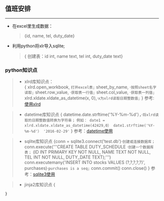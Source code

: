 ## 值班安排
---
* 在excel里生成数据： 
  > {id, name, tel, duty_date}  

* 利用python将xlr导入sqlite;  

  > { 创建表：id int, name text, tel int, duty_date text}  
  
### python知识点
> * xlrd库知识点：  
    { xlrd.open_workbook, `打开excel表;`
      sheet_by_name,   ·`按照sheet名字读取;`
      sheet.row_value, ·`获取表一行值;`
      sheet.col_value, ·`获取表一列值;`
      xlrd.xldate.xldate_as_datetime(x, 0),·`x为xlrd读取日期整数值;`
    }
    参考: [使用xlrd](http://www.cnblogs.com/lhj588/archive/2012/01/06/2314181.html)

> * datetime库知识点
    { datetime.date.strftime('%Y-%m-%d'），·`将xlrd读取的日期整数值转换为字符串；`
    `例如： date1 = xlrd.xldate.xldate_as_datetime(42429,0）
    	   date1.strftime('%Y-%m-%d'）
    	   '2016-02-29'`
    }
    参考：[datetime使用](http://blog.csdn.net/zithan/article/details/6719397)

> * sqlite库知识点
    {conn = sqlite3.connect('test.db')·`创建或连接数据库；`
     conn.execute('''CREATE TABLE DUTY_SCHEDULE  ·`创建一个数据库表；`
       (ID INT PRIMARY KEY     NOT NULL,
       NAME           TEXT    NOT NULL,
       TEL            INT     NOT NULL,
       DUTY_DATE      TEXT);''')
     conn.executemany('INSERT INTO stocks VALUES (?,?,?,?,?)', purchases)·`purchases is a seq;`
     conn.commit()
     conn.close() 
    }
    参考：[sqlite3使用](http://www.tutorialspoint.com/sqlite/sqlite_python.htm)

> * jinja2库知识点
    {
    	
    }